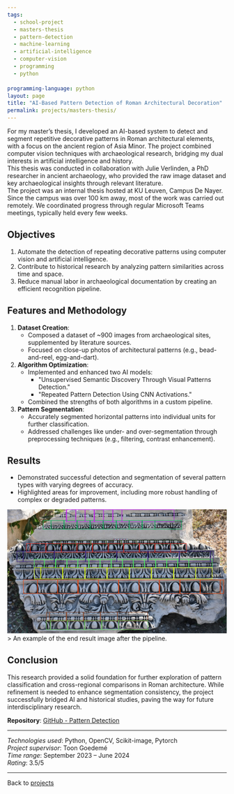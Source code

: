```yaml
---
tags:
  - school-project
  - masters-thesis
  - pattern-detection
  - machine-learning
  - artificial-intelligence
  - computer-vision
  - programming
  - python

programming-language: python
layout: page
title: "AI-Based Pattern Detection of Roman Architectural Decoration"
permalink: projects/masters-thesis/
---
```


For my master’s thesis, I developed an AI-based system to detect and segment repetitive decorative patterns in Roman architectural elements, with a focus on the ancient region of Asia Minor. The project combined computer vision techniques with archaeological research, bridging my dual interests in artificial intelligence and history.  
This thesis was conducted in collaboration with Julie Verlinden, a PhD researcher in ancient archaeology, who provided the raw image dataset and key archaeological insights through relevant literature.  
The project was an internal thesis hosted at KU Leuven, Campus De Nayer. Since the campus was over 100 km away, most of the work was carried out remotely. We coordinated progress through regular Microsoft Teams meetings, typically held every few weeks.

## Objectives

1. Automate the detection of repeating decorative patterns using computer vision and artificial intelligence.
2. Contribute to historical research by analyzing pattern similarities across time and space.
3. Reduce manual labor in archaeological documentation by creating an efficient recognition pipeline.

## Features and Methodology

1. **Dataset Creation**:
   - Composed a dataset of ~900 images from archaeological sites, supplemented by literature sources.
   - Focused on close-up photos of architectural patterns (e.g., bead-and-reel, egg-and-dart).
2. **Algorithm Optimization**:
   - Implemented and enhanced two AI models: 
     - "Unsupervised Semantic Discovery Through Visual Patterns Detection."
     - "Repeated Pattern Detection Using CNN Activations."
   - Combined the strengths of both algorithms in a custom pipeline.
3. **Pattern Segmentation**:
   - Accurately segmented horizontal patterns into individual units for further classification.
   - Addressed challenges like under- and over-segmentation through preprocessing techniques (e.g., filtering, contrast enhancement).

## Results
 - Demonstrated successful detection and segmentation of several pattern types with varying degrees of accuracy.
 - Highlighted areas for improvement, including more robust handling of complex or degraded patterns.
  
<img src="/assets/eindfoto2_DSC_0562 2023-10-02.png" alt="screenshot of end result" width="screen-width" >
> An example of the end result image after the pipeline.

## Conclusion

This research provided a solid foundation for further exploration of pattern classification and cross-regional comparisons in Roman architecture. While refinement is needed to enhance segmentation consistency, the project successfully bridged AI and historical studies, paving the way for future interdisciplinary research.

**Repository**: [GitHub - Pattern Detection](https://github.com/duster3000/pattern-detection-roman-architecture)  

---

*Technologies used*: Python, OpenCV, Scikit-image, Pytorch  
*Project supervisor*: Toon Goedemé  
*Time range*: September 2023 – June 2024  
*Rating*: 3.5/5  

---

Back to [projects](projects.md)
